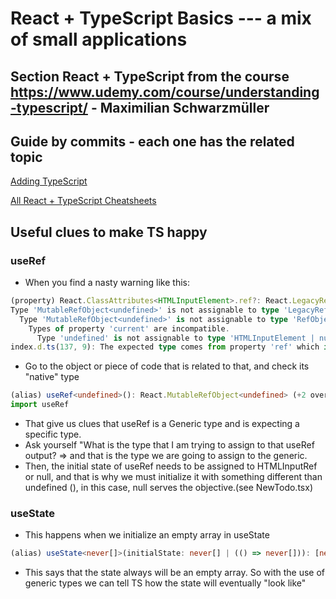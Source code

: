 # React + TypeScript Basics --- a mix of small applications

## Section React + TypeScript from the course https://www.udemy.com/course/understanding-typescript/ - Maximilian Schwarzmüller

## Guide by commits - each one has the related topic

[Adding TypeScript](https://create-react-app.dev/docs/adding-typescript/)

[All React + TypeScript Cheatsheets](https://github.com/typescript-cheatsheets/react#reacttypescript-cheatsheets)

## Useful clues to make TS happy

### useRef

- When you find a nasty warning like this:

```ts
(property) React.ClassAttributes<HTMLInputElement>.ref?: React.LegacyRef<HTMLInputElement> | undefined
Type 'MutableRefObject<undefined>' is not assignable to type 'LegacyRef<HTMLInputElement> | undefined'.
  Type 'MutableRefObject<undefined>' is not assignable to type 'RefObject<HTMLInputElement>'.
    Types of property 'current' are incompatible.
      Type 'undefined' is not assignable to type 'HTMLInputElement | null'.ts(2322)
index.d.ts(137, 9): The expected type comes from property 'ref' which is declared here on type 'DetailedHTMLProps<.....

```

- Go to the object or piece of code that is related to that, and check its "native" type

```ts
(alias) useRef<undefined>(): React.MutableRefObject<undefined> (+2 overloads)
import useRef
```

- That give us clues that useRef is a Generic type and is expecting a specific type.
- Ask yourself "What is the type that I am trying to assign to that useRef output? => and that is the type we are going to assign to the generic.
- Then, the initial state of useRef needs to be assigned to HTMLInputRef or null, and that is why we must initialize it with something different than undefined (), in this case, null serves the objective.(see NewTodo.tsx)

### useState

- This happens when we initialize an empty array in useState

```ts
(alias) useState<never[]>(initialState: never[] | (() => never[])): [never[], React.Dispatch<React.SetStateAction<never[]>>] (+1 overload)
```

- This says that the state always will be an empty array. So with the use of generic types we can tell TS how the state will eventually "look like"
